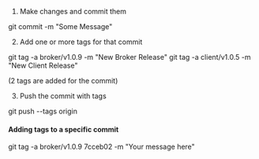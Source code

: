 1. Make changes and commit them

git commit -m "Some Message"

2. Add one or more tags for that commit

git tag -a broker/v1.0.9 -m "New Broker Release"
git tag -a client/v1.0.5 -m "New Client Release"

(2 tags are added for the commit)

3.  Push the commit with tags

git push --tags origin

#### Adding tags to a specific commit

git tag -a broker/v1.0.9 7cceb02 -m "Your message here"